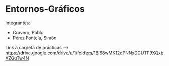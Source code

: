 # Entornos-Gráficos

Integrantes: 
  - Cravero, Pablo
  - Pérez Fontela, Simón

Link a carpeta de prácticas --> https://drive.google.com/drive/u/1/folders/1BI68wMK12qPNNxDCUTP9XQxbXZGuTw4N
